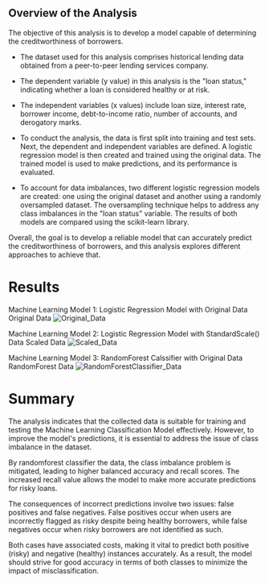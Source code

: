## Overview of the Analysis
The objective of this analysis is to develop a model capable of determining the creditworthiness of borrowers.

- The dataset used for this analysis comprises historical lending data obtained from a peer-to-peer lending services company.

- The dependent variable (y value) in this analysis is the "loan status," indicating whether a loan is considered healthy or at risk.

- The independent variables (x values) include loan size, interest rate, borrower income, debt-to-income ratio, number of accounts, and derogatory marks.

- To conduct the analysis, the data is first split into training and test sets. Next, the dependent and independent variables are defined. A logistic regression model is then created and trained using the original data. The trained model is used to make predictions, and its performance is evaluated.

- To account for data imbalances, two different logistic regression models are created: one using the original dataset and another using a randomly oversampled dataset. The oversampling technique helps to address any class imbalances in the "loan status" variable. The results of both models are compared using the scikit-learn library.

Overall, the goal is to develop a reliable model that can accurately predict the creditworthiness of borrowers, and this analysis explores different approaches to achieve that.

# Results
Machine Learning Model 1: Logistic Regression Model with Original Data Original Data
![Original_Data](https://github.com/Kanwalifti/credit-risk-classification-SupervisedLearning/blob/main/accuracy%20original%20data.png)

Machine Learning Model 2: Logistic Regression Model with StandardScale() Data Scaled Data
![Scaled_Data](https://github.com/Kanwalifti/credit-risk-classification-SupervisedLearning/blob/main/accuracy%20Scaled%20data.png)

Machine Learning Model 3: RandomForest Calssifier with Original Data RandomForest Data
![RandomForestClassifier_Data]()


# Summary
The analysis indicates that the collected data is suitable for training and testing the Machine Learning Classification Model effectively. However, to improve the model's predictions, it is essential to address the issue of class imbalance in the dataset.

By randomforest classifier the data, the class imbalance problem is mitigated, leading to higher balanced accuracy and recall scores. The increased recall value allows the model to make more accurate predictions for risky loans.

The consequences of incorrect predictions involve two issues: false positives and false negatives. False positives occur when users are incorrectly flagged as risky despite being healthy borrowers, while false negatives occur when risky borrowers are not identified as such.

Both cases have associated costs, making it vital to predict both positive (risky) and negative (healthy) instances accurately. As a result, the model should strive for good accuracy in terms of both classes to minimize the impact of misclassification.
